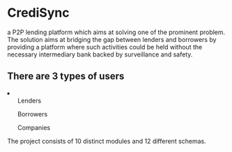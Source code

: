 # CrediSync
a P2P lending platform which aims at solving one of the prominent problem. The solution aims at bridging the gap between lenders and borrowers by providing a platform where such activities could be held without the necessary intermediary bank backed by surveillance and safety.

## There are 3 types of users
<li>
  <ol>Lenders</ol>
  <ol>Borrowers</ol>
  <ol>Companies</ol>
</li>

The project consists of 10 distinct modules and 12 different schemas.
